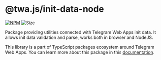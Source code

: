 # @twa.js/init-data-node

[npm-badge]: https://img.shields.io/npm/v/@twa.js/init-data-node?logo=npm

[npm-link]: https://npmjs.com/package/@twa.js/init-data-node

[size-badge]: https://img.shields.io/bundlephobia/minzip/@twa.js/init-data-node

[![NPM][npm-badge]][npm-link]
![Size][size-badge]

Package providing utilities connected with Telegram Web Apps init data. It
allows init data validation and parse, works both in browser and NodeJS.

This library is a part of TypeScript packages ecosystem around Telegram Web
Apps. You can learn more about this package in this
[documentation](https://docs.twa.dev/docs/libraries/twa-init-data-node).
